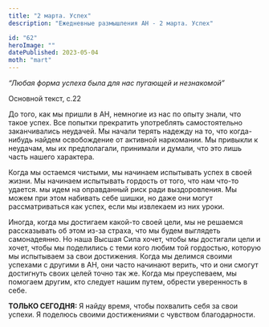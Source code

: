 ```yaml
---
title: "2 марта. Успех"
description: "Ежедневные размышления АН - 2 марта. Успех"

id: "62"
heroImage: ""
datePublished: 2023-05-04
moth: "mart"
---
```


_“Любая форма успеха была для нас пугающей и незнакомой”_

Основной текст, с.22

До того, как мы пришли в АН, немногие из нас по опыту знали, что такое успех.
Все попытки прекратить употреблять самостоятельно заканчивались неудачей. Мы
начали терять надежду на то, что когда-нибудь найдем освобождение от активной
наркомании. Мы привыкли к неудачам, мы их предполагали, принимали и думали,
что это лишь часть нашего характера.

Когда мы остаемся чистыми, мы начинаем испытывать успех в своей жизни. Мы
начинаем испытывать гордость от того, что нам что-то удается. мы идем на
оправданный риск ради выздоровления. Мы можем при этом набивать себе шишки, но
даже они могут рассматриваться как успех, если мы извлекаем из них уроки.

Иногда, когда мы достигаем какой-то своей цели, мы не решаемся рассказывать об
этом из-за страха, что мы будем выглядеть самонадеянно. Но наша Высшая Сила
хочет, чтобы мы достигали цели и хочет, чтобы мы поделились с теми кого любим
той гордостью, которую мы испытываем за свои достижения. Когда мы делимся
своими успехами с другими в АН, они часто начинают верить, что и они смогут
достигнуть своих целей точно так же. Когда мы преуспеваем, мы помогаем другим,
кто следует нашим путем, обрести уверенность в себе.

**ТОЛЬКО СЕГОДНЯ:** Я найду время, чтобы похвалить себя за свои успехи. Я
поделюсь своими достижениями с чувством благодарности.

